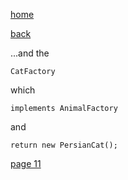 [home](./page01.md)

[back](./page09.md)

...and the 


```
CatFactory
```

which

```
implements AnimalFactory
```

and 

```
return new PersianCat();
```

[page 11](./page11.md)
